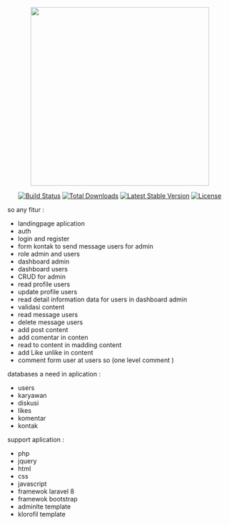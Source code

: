 <p align="center"><a href="https://laravel.com" target="_blank"><img src="https://raw.githubusercontent.com/laravel/art/master/logo-lockup/5%20SVG/2%20CMYK/1%20Full%20Color/laravel-logolockup-cmyk-red.svg" width="400"></a></p>

<p align="center">
<a href="https://travis-ci.org/laravel/framework"><img src="https://travis-ci.org/laravel/framework.svg" alt="Build Status"></a>
<a href="https://packagist.org/packages/laravel/framework"><img src="https://img.shields.io/packagist/dt/laravel/framework" alt="Total Downloads"></a>
<a href="https://packagist.org/packages/laravel/framework"><img src="https://img.shields.io/packagist/v/laravel/framework" alt="Latest Stable Version"></a>
<a href="https://packagist.org/packages/laravel/framework"><img src="https://img.shields.io/packagist/l/laravel/framework" alt="License"></a>
</p>

so any fitur : 

- landingpage aplication
- auth
- login and register 
- form kontak to send message users for admin
- role admin and users
- dashboard admin
- dashboard users
- CRUD for admin
- read profile users
- update profile users
- read detail information data for users in dashboard admin 
- validasi content 
- read message users 
- delete message users
- add post content 
- add comentar in conten 
- read to content in madding content 
- add Like unlike in content 
- comment form user at users so (one level comment ) 

databases a need in aplication : 
- users 
- karyawan
- diskusi
- likes
- komentar
- kontak

support aplication : 
- php 
- jquery 
- html 
- css 
- javascript
- framewok laravel 8 
- framewok bootstrap 
- adminlte template
- klorofil template
